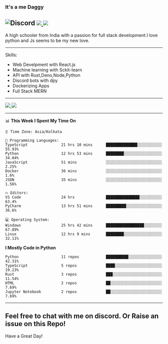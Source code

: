 
### It's a me Daggy

![Discord](https://img.shields.io/discord/491175207122370581?color=black&label=Discord&logo=discord) ![](https://img.shields.io/endpoint?url=https://dev.discordprofiles.me/api/badge/vscode/491174779278065689)<a href="https://github.com/Daggy1234">
  <img src="https://komarev.com/ghpvc/?username=Daggy1234&style=flat-square" />
</a>
 ----

A high schooler from India with a passion for full stack development.I love python and Js seems to be my new love. 

-----

Skills:

- Web Develpment with React.js
- Machine learning with Sckit-learn
- API with Rust,Deno,Node,Python
- Discord bots with dpy
- Dockerizing Apps
- Full Stack MERN

-----
<a href="https://github.com/Daggy1234">
  <img src="https://github-readme-stats.vercel.app/api?username=Daggy1234&show_icons=true&hide_border=true" />
</a><a href="https://github.com/Daggy1234">
  <img src="https://github-readme-stats.vercel.app/api/top-langs/?username=Daggy1234&layout=compact&langs_count=9&hide=css,html" />
</a>

---

<!--START_SECTION:waka-->
📊 **This Week I Spent My Time On** 

```text
⌚︎ Time Zone: Asia/Kolkata

💬 Programming Languages: 
TypeScript               21 hrs 10 mins      ██████████████░░░░░░░░░░░   55.93% 
Python                   12 hrs 53 mins      ████████░░░░░░░░░░░░░░░░░   34.04% 
JavaScript               51 mins             ░░░░░░░░░░░░░░░░░░░░░░░░░   2.25% 
Docker                   36 mins             ░░░░░░░░░░░░░░░░░░░░░░░░░   1.6% 
JSON                     35 mins             ░░░░░░░░░░░░░░░░░░░░░░░░░   1.56%

🔥 Editors: 
VS Code                  24 hrs              ███████████████░░░░░░░░░░   63.4% 
PyCharm                  13 hrs 51 mins      █████████░░░░░░░░░░░░░░░░   36.6%

💻 Operating System: 
Windows                  25 hrs 42 mins      █████████████████░░░░░░░░   67.89% 
Linux                    12 hrs 9 mins       ████████░░░░░░░░░░░░░░░░░   32.11%

```

**I Mostly Code in Python** 

```text
Python                   11 repos            ██████████░░░░░░░░░░░░░░░   42.31% 
TypeScript               5 repos             ████░░░░░░░░░░░░░░░░░░░░░   19.23% 
Rust                     3 repos             ███░░░░░░░░░░░░░░░░░░░░░░   11.54% 
HTML                     2 repos             ██░░░░░░░░░░░░░░░░░░░░░░░   7.69% 
Jupyter Notebook         2 repos             ██░░░░░░░░░░░░░░░░░░░░░░░   7.69%

```



<!--END_SECTION:waka-->

---

Feel free to chat with me on discord. Or Raise an issue on this Repo!
-----
Have a Great Day!

